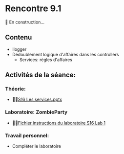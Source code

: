 # Rencontre 9.1

🚧 En construction...

## Contenu
- Ilogger  
- Dédoublement logique d'affaires dans les controllers  
  - Services: règles d'affaires 

## Activités de la séance: 

### Théorie:  
- 🔗‍💥[S16 Les services.pptx](BRISE) 

### Laboratoire: ZombieParty 
- 🔗‍💥[Fichier instructions du laboratoire S16 Lab 1](BRISE) 

### Travail personnel: 
- Compléter le laboratoire 

